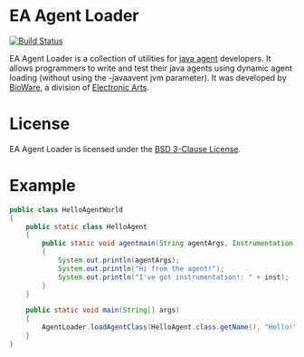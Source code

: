 EA Agent Loader
============

[![Build Status](https://img.shields.io/travis/electronicarts/ea-agent-loader.svg)](https://travis-ci.org/electronicarts/ea-agent-loader)

EA Agent Loader is a collection of utilities for [java agent](https://docs.oracle.com/javase/8/docs/api/java/lang/instrument/package-summary.html) developers.
It allows programmers to write and test their java agents using dynamic agent loading (without using the -javaavent jvm parameter).
It was developed by [BioWare](http://www.bioware.com), a division of [Electronic Arts](http://www.ea.com).

License
=======
EA Agent Loader  is licensed under the [BSD 3-Clause License](./LICENSE).

Example
=======
```java
public class HelloAgentWorld
{
    public static class HelloAgent
    {
        public static void agentmain(String agentArgs, Instrumentation inst)
        {
            System.out.println(agentArgs);
            System.out.println("Hi from the agent!");
            System.out.println("I've got instrumentation!: " + inst);
        }
    }

    public static void main(String[] args)
    {
        AgentLoader.loadAgentClass(HelloAgent.class.getName(), "Hello!");
    }
}
```
